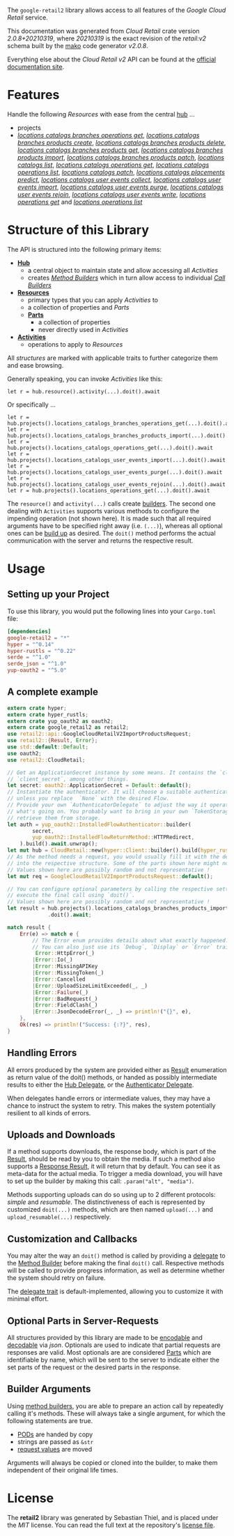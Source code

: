 <!---
DO NOT EDIT !
This file was generated automatically from 'src/mako/api/README.md.mako'
DO NOT EDIT !
-->
The `google-retail2` library allows access to all features of the *Google Cloud Retail* service.

This documentation was generated from *Cloud Retail* crate version *2.0.8+20210319*, where *20210319* is the exact revision of the *retail:v2* schema built by the [mako](http://www.makotemplates.org/) code generator *v2.0.8*.

Everything else about the *Cloud Retail* *v2* API can be found at the
[official documentation site](https://cloud.google.com/recommendations).
# Features

Handle the following *Resources* with ease from the central [hub](https://docs.rs/google-retail2/2.0.8+20210319/google_retail2/CloudRetail) ... 

* projects
 * [*locations catalogs branches operations get*](https://docs.rs/google-retail2/2.0.8+20210319/google_retail2/api::ProjectLocationCatalogBrancheOperationGetCall), [*locations catalogs branches products create*](https://docs.rs/google-retail2/2.0.8+20210319/google_retail2/api::ProjectLocationCatalogBrancheProductCreateCall), [*locations catalogs branches products delete*](https://docs.rs/google-retail2/2.0.8+20210319/google_retail2/api::ProjectLocationCatalogBrancheProductDeleteCall), [*locations catalogs branches products get*](https://docs.rs/google-retail2/2.0.8+20210319/google_retail2/api::ProjectLocationCatalogBrancheProductGetCall), [*locations catalogs branches products import*](https://docs.rs/google-retail2/2.0.8+20210319/google_retail2/api::ProjectLocationCatalogBrancheProductImportCall), [*locations catalogs branches products patch*](https://docs.rs/google-retail2/2.0.8+20210319/google_retail2/api::ProjectLocationCatalogBrancheProductPatchCall), [*locations catalogs list*](https://docs.rs/google-retail2/2.0.8+20210319/google_retail2/api::ProjectLocationCatalogListCall), [*locations catalogs operations get*](https://docs.rs/google-retail2/2.0.8+20210319/google_retail2/api::ProjectLocationCatalogOperationGetCall), [*locations catalogs operations list*](https://docs.rs/google-retail2/2.0.8+20210319/google_retail2/api::ProjectLocationCatalogOperationListCall), [*locations catalogs patch*](https://docs.rs/google-retail2/2.0.8+20210319/google_retail2/api::ProjectLocationCatalogPatchCall), [*locations catalogs placements predict*](https://docs.rs/google-retail2/2.0.8+20210319/google_retail2/api::ProjectLocationCatalogPlacementPredictCall), [*locations catalogs user events collect*](https://docs.rs/google-retail2/2.0.8+20210319/google_retail2/api::ProjectLocationCatalogUserEventCollectCall), [*locations catalogs user events import*](https://docs.rs/google-retail2/2.0.8+20210319/google_retail2/api::ProjectLocationCatalogUserEventImportCall), [*locations catalogs user events purge*](https://docs.rs/google-retail2/2.0.8+20210319/google_retail2/api::ProjectLocationCatalogUserEventPurgeCall), [*locations catalogs user events rejoin*](https://docs.rs/google-retail2/2.0.8+20210319/google_retail2/api::ProjectLocationCatalogUserEventRejoinCall), [*locations catalogs user events write*](https://docs.rs/google-retail2/2.0.8+20210319/google_retail2/api::ProjectLocationCatalogUserEventWriteCall), [*locations operations get*](https://docs.rs/google-retail2/2.0.8+20210319/google_retail2/api::ProjectLocationOperationGetCall) and [*locations operations list*](https://docs.rs/google-retail2/2.0.8+20210319/google_retail2/api::ProjectLocationOperationListCall)




# Structure of this Library

The API is structured into the following primary items:

* **[Hub](https://docs.rs/google-retail2/2.0.8+20210319/google_retail2/CloudRetail)**
    * a central object to maintain state and allow accessing all *Activities*
    * creates [*Method Builders*](https://docs.rs/google-retail2/2.0.8+20210319/google_retail2/client::MethodsBuilder) which in turn
      allow access to individual [*Call Builders*](https://docs.rs/google-retail2/2.0.8+20210319/google_retail2/client::CallBuilder)
* **[Resources](https://docs.rs/google-retail2/2.0.8+20210319/google_retail2/client::Resource)**
    * primary types that you can apply *Activities* to
    * a collection of properties and *Parts*
    * **[Parts](https://docs.rs/google-retail2/2.0.8+20210319/google_retail2/client::Part)**
        * a collection of properties
        * never directly used in *Activities*
* **[Activities](https://docs.rs/google-retail2/2.0.8+20210319/google_retail2/client::CallBuilder)**
    * operations to apply to *Resources*

All *structures* are marked with applicable traits to further categorize them and ease browsing.

Generally speaking, you can invoke *Activities* like this:

```Rust,ignore
let r = hub.resource().activity(...).doit().await
```

Or specifically ...

```ignore
let r = hub.projects().locations_catalogs_branches_operations_get(...).doit().await
let r = hub.projects().locations_catalogs_branches_products_import(...).doit().await
let r = hub.projects().locations_catalogs_operations_get(...).doit().await
let r = hub.projects().locations_catalogs_user_events_import(...).doit().await
let r = hub.projects().locations_catalogs_user_events_purge(...).doit().await
let r = hub.projects().locations_catalogs_user_events_rejoin(...).doit().await
let r = hub.projects().locations_operations_get(...).doit().await
```

The `resource()` and `activity(...)` calls create [builders][builder-pattern]. The second one dealing with `Activities` 
supports various methods to configure the impending operation (not shown here). It is made such that all required arguments have to be 
specified right away (i.e. `(...)`), whereas all optional ones can be [build up][builder-pattern] as desired.
The `doit()` method performs the actual communication with the server and returns the respective result.

# Usage

## Setting up your Project

To use this library, you would put the following lines into your `Cargo.toml` file:

```toml
[dependencies]
google-retail2 = "*"
hyper = "^0.14"
hyper-rustls = "^0.22"
serde = "^1.0"
serde_json = "^1.0"
yup-oauth2 = "^5.0"
```

## A complete example

```Rust
extern crate hyper;
extern crate hyper_rustls;
extern crate yup_oauth2 as oauth2;
extern crate google_retail2 as retail2;
use retail2::api::GoogleCloudRetailV2ImportProductsRequest;
use retail2::{Result, Error};
use std::default::Default;
use oauth2;
use retail2::CloudRetail;

// Get an ApplicationSecret instance by some means. It contains the `client_id` and 
// `client_secret`, among other things.
let secret: oauth2::ApplicationSecret = Default::default();
// Instantiate the authenticator. It will choose a suitable authentication flow for you, 
// unless you replace  `None` with the desired Flow.
// Provide your own `AuthenticatorDelegate` to adjust the way it operates and get feedback about 
// what's going on. You probably want to bring in your own `TokenStorage` to persist tokens and
// retrieve them from storage.
let auth = yup_oauth2::InstalledFlowAuthenticator::builder(
        secret,
        yup_oauth2::InstalledFlowReturnMethod::HTTPRedirect,
    ).build().await.unwrap();
let mut hub = CloudRetail::new(hyper::Client::builder().build(hyper_rustls::HttpsConnector::with_native_roots()), auth);
// As the method needs a request, you would usually fill it with the desired information
// into the respective structure. Some of the parts shown here might not be applicable !
// Values shown here are possibly random and not representative !
let mut req = GoogleCloudRetailV2ImportProductsRequest::default();

// You can configure optional parameters by calling the respective setters at will, and
// execute the final call using `doit()`.
// Values shown here are possibly random and not representative !
let result = hub.projects().locations_catalogs_branches_products_import(req, "parent")
             .doit().await;

match result {
    Err(e) => match e {
        // The Error enum provides details about what exactly happened.
        // You can also just use its `Debug`, `Display` or `Error` traits
         Error::HttpError(_)
        |Error::Io(_)
        |Error::MissingAPIKey
        |Error::MissingToken(_)
        |Error::Cancelled
        |Error::UploadSizeLimitExceeded(_, _)
        |Error::Failure(_)
        |Error::BadRequest(_)
        |Error::FieldClash(_)
        |Error::JsonDecodeError(_, _) => println!("{}", e),
    },
    Ok(res) => println!("Success: {:?}", res),
}

```
## Handling Errors

All errors produced by the system are provided either as [Result](https://docs.rs/google-retail2/2.0.8+20210319/google_retail2/client::Result) enumeration as return value of
the doit() methods, or handed as possibly intermediate results to either the 
[Hub Delegate](https://docs.rs/google-retail2/2.0.8+20210319/google_retail2/client::Delegate), or the [Authenticator Delegate](https://docs.rs/yup-oauth2/*/yup_oauth2/trait.AuthenticatorDelegate.html).

When delegates handle errors or intermediate values, they may have a chance to instruct the system to retry. This 
makes the system potentially resilient to all kinds of errors.

## Uploads and Downloads
If a method supports downloads, the response body, which is part of the [Result](https://docs.rs/google-retail2/2.0.8+20210319/google_retail2/client::Result), should be
read by you to obtain the media.
If such a method also supports a [Response Result](https://docs.rs/google-retail2/2.0.8+20210319/google_retail2/client::ResponseResult), it will return that by default.
You can see it as meta-data for the actual media. To trigger a media download, you will have to set up the builder by making
this call: `.param("alt", "media")`.

Methods supporting uploads can do so using up to 2 different protocols: 
*simple* and *resumable*. The distinctiveness of each is represented by customized 
`doit(...)` methods, which are then named `upload(...)` and `upload_resumable(...)` respectively.

## Customization and Callbacks

You may alter the way an `doit()` method is called by providing a [delegate](https://docs.rs/google-retail2/2.0.8+20210319/google_retail2/client::Delegate) to the 
[Method Builder](https://docs.rs/google-retail2/2.0.8+20210319/google_retail2/client::CallBuilder) before making the final `doit()` call. 
Respective methods will be called to provide progress information, as well as determine whether the system should 
retry on failure.

The [delegate trait](https://docs.rs/google-retail2/2.0.8+20210319/google_retail2/client::Delegate) is default-implemented, allowing you to customize it with minimal effort.

## Optional Parts in Server-Requests

All structures provided by this library are made to be [encodable](https://docs.rs/google-retail2/2.0.8+20210319/google_retail2/client::RequestValue) and 
[decodable](https://docs.rs/google-retail2/2.0.8+20210319/google_retail2/client::ResponseResult) via *json*. Optionals are used to indicate that partial requests are responses 
are valid.
Most optionals are are considered [Parts](https://docs.rs/google-retail2/2.0.8+20210319/google_retail2/client::Part) which are identifiable by name, which will be sent to 
the server to indicate either the set parts of the request or the desired parts in the response.

## Builder Arguments

Using [method builders](https://docs.rs/google-retail2/2.0.8+20210319/google_retail2/client::CallBuilder), you are able to prepare an action call by repeatedly calling it's methods.
These will always take a single argument, for which the following statements are true.

* [PODs][wiki-pod] are handed by copy
* strings are passed as `&str`
* [request values](https://docs.rs/google-retail2/2.0.8+20210319/google_retail2/client::RequestValue) are moved

Arguments will always be copied or cloned into the builder, to make them independent of their original life times.

[wiki-pod]: http://en.wikipedia.org/wiki/Plain_old_data_structure
[builder-pattern]: http://en.wikipedia.org/wiki/Builder_pattern
[google-go-api]: https://github.com/google/google-api-go-client

# License
The **retail2** library was generated by Sebastian Thiel, and is placed 
under the *MIT* license.
You can read the full text at the repository's [license file][repo-license].

[repo-license]: https://github.com/Byron/google-apis-rsblob/main/LICENSE.md
